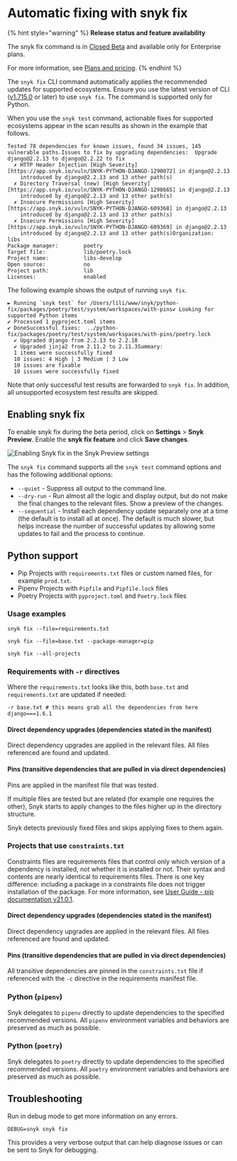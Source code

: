 # Automatic fixing with snyk fix

{% hint style="warning" %}
**Release status and feature availability**

The snyk fix command is in [Closed Beta](../../getting-started/snyk-release-process.md#closed-beta) and available only for Enterprise plans.

For more information, see [Plans and pricing](https://snyk.io/plans).
{% endhint %}

The `snyk fix` CLI command automatically applies the recommended updates for supported ecosystems. Ensure you use the latest version of CLI ([v1.715.0](https://github.com/snyk/snyk/releases/tag/v1.715.0) or later) to use `snyk fix`. The command is supported only for Python.

When you use the `snyk test` command, actionable fixes for supported ecosystems appear in the scan results as shown in the example that follows.

```
Tested 78 dependencies for known issues, found 34 issues, 145 vulnerable paths.Issues to fix by upgrading dependencies:  Upgrade django@2.2.13 to django@2.2.22 to fix
  ✗ HTTP Header Injection [High Severity][https://app.snyk.io/vuln/SNYK-PYTHON-DJANGO-1290072] in django@2.2.13
    introduced by django@2.2.13 and 13 other path(s)
  ✗ Directory Traversal (new) [High Severity][https://app.snyk.io/vuln/SNYK-PYTHON-DJANGO-1298665] in django@2.2.13
    introduced by django@2.2.13 and 13 other path(s)
  ✗ Insecure Permissions [High Severity][https://app.snyk.io/vuln/SNYK-PYTHON-DJANGO-609368] in django@2.2.13
    introduced by django@2.2.13 and 13 other path(s)
  ✗ Insecure Permissions [High Severity][https://app.snyk.io/vuln/SNYK-PYTHON-DJANGO-609369] in django@2.2.13
    introduced by django@2.2.13 and 13 other path(s)Organization:           libs
Package manager:        poetry
Target file:            lib/poetry.lock
Project name:           libs-develop
Open source:            no
Project path:           lib
Licenses:               enabled
```

The following example shows the output of running `snyk fix`.

```
► Running `snyk test` for /Users/lili/www/snyk/python-fix/packages/poetry/test/system/workspaces/with-pins✔ Looking for supported Python items
✔ Processed 1 pyproject.toml items
✔ DoneSuccessful fixes:  ../python-fix/packages/poetry/test/system/workspaces/with-pins/poetry.lock
  ✔ Upgraded django from 2.2.13 to 2.2.18
  ✔ Upgraded jinja2 from 2.11.2 to 2.11.3Summary:
  1 items were successfully fixed
  10 issues: 4 High | 3 Medium | 3 Low
  10 issues are fixable
  10 issues were successfully fixed
```

Note that only successful test results are forwarded to `snyk fix`. In addition, all unsupported ecosystem test results are skipped.

## Enabling snyk fix

To enable snyk fix during the beta period, click on **Settings** > **Snyk Preview**. Enable the **snyk fix feature** and click **Save changes**.

![Enabling Snyk fix in the Snyk Preview settings](../../.gitbook/assets/enabling-snyk-fix.jpg)

The `snyk fix` command supports all the `snyk test` command options and has the following additional options:

* `--quiet` - Suppress all output to the command line.
* `--dry-run` - Run almost all the logic and display output, but do not make the final changes to the relevant files. Show a preview of the changes.
* `--sequential` - Install each dependency update separately one at a time (the default is to install all at once). The default is much slower, but helps increase the number of successful updates by allowing some updates to fail and the process to continue.

## Python support

* Pip Projects with `requirements.txt` files or custom named files, for example `prod.txt`.
* Pipenv Projects with `Pipfile` and `Pipfile.lock` files
* Poetry Projects with `pyproject.toml` and `Poetry.lock` files

### Usage examples

`snyk fix --file=requirements.txt`

`snyk fix --file=base.txt --package-manager=pip`

`snyk fix --all-projects`

### Requirements with `-r` directives

Where the `requirements.txt` looks like this, both `base.txt` and `requirements.txt` are updated if needed:

```
-r base.txt # this means grab all the dependencies from here
django===1.6.1
```

#### **Direct dependency upgrades (dependencies stated in the manifest)**

Direct dependency upgrades are applied in the relevant files. All files referenced are found and updated.

#### **Pins (transitive dependencies that are pulled in via direct dependencies)**

Pins are applied in the manifest file that was tested.

If multiple files are tested but are related (for example one requires the other), Snyk starts to apply changes to the files higher up in the directory structure.

Snyk detects previously fixed files and skips applying fixes to them again.

### Projects that use `constraints.txt`

Constraints files are requirements files that control only which version of a dependency is installed, not whether it is installed or not. Their syntax and contents are nearly identical to requirements files. There is one key difference: including a package in a constraints file does not trigger installation of the package. For more information, see [User Guide - pip documentation v21.0.1](https://pip.pypa.io/en/stable/user\_guide/#constraints-files).

#### **Direct dependency upgrades (dependencies stated in the manifest)**

Direct dependency upgrades are applied in the relevant files. All files referenced are found and updated.

#### **Pins (transitive dependencies that are pulled in via direct dependencies)**

All transitive dependencies are pinned in the `constraints.txt` file if referenced with the `-c` directive in the requirements manifest file.

### Python (`pipenv`)

Snyk delegates to `pipenv` directly to update dependencies to the specified recommended versions. All `pipenv` environment variables and behaviors are preserved as much as possible.

### Python (`poetry`)

Snyk delegates to `poetry` directly to update dependencies to the specified recommended versions. All `poetry` environment variables and behaviors are preserved as much as possible.

## Troubleshooting

Run in debug mode to get more information on any errors.

```
DEBUG=snyk snyk fix
```

This provides a very verbose output that can help diagnose issues or can be sent to Snyk for debugging.
